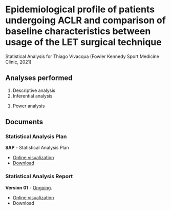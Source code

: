 <!-- Instructions -->

<!-- - substitute xxx by the analysis code -->
<!-- - v01: substitute milestone in mmm01/mmm02 -->
<!-- - v02: substitute project in ppp01/ppp02 -->
<!-- - Remove this block -->

# Epidemiological profile of patients undergoing ACLR and comparison of baseline characteristics between usage of the LET surgical technique

Statistical Analysis for Thiago Vivacqua (Fowler Kennedy Sport Medicine Clinic, 2021)

## Analyses performed

1. Descriptive analysis
1. Inferential analysis
<!-- 1. Statistical models -->
1. Power analysis

## Documents

### Statistical Analysis Plan

**SAP** - Statistical Analysis Plan

- [Online visualization][sapviz-v01]
- [Download][sappdf-v01]
<!-- - Download -->

[sapviz-v01]: report/SAP-2021-004-TV-v01.md
[sappdf-v01]: report/SAP-2021-004-TV-v01.pdf?raw=true

### Statistical Analysis Report

<!-- **Version 02** - [Ongoing][v02-project]. -->
<!-- <\!-- **Version 02** - [Concluded][v02-project]. -\-> -->

<!-- - [Online visualization][reportviz-v02] -->
<!-- - Download -->
<!-- <\!-- - [Download][pdf-v02] -\-> -->

<!-- --- -->

**Version 01** - [Ongoing][v01-project].
<!-- **Version 01** - [Concluded][v01-project]. -->

- [Online visualization][reportviz-v01]
- Download
<!-- - [Download][pdf-v01] -->

[milestone-v01]: https://github.com/philsf-biostat/SAR-2021-004-TV/milestone/1
[reportviz-v01]: report/SAR-2021-004-TV-v01.md
[docx-v01]: report/SAR-2021-004-TV-v01.docx?raw=true
[pdf-v01]: report/SAR-2021-004-TV-v01.pdf?raw=true
[v01-project]: https://github.com/philsf-biostat/SAR-2021-004-TV/projects/1

[milestone-v02]: https://github.com/philsf-biostat/SAR-2021-004-TV/milestone/mmm02
[reportviz-v02]: report/SAR-2021-004-TV-v02.md
[docx-v02]: report/SAR-2021-004-TV-v02.docx?raw=true
[pdf-v02]: report/SAR-2021-004-TV-v02.pdf?raw=true
[v02-project]: https://github.com/philsf-biostat/SAR-2021-004-TV/projects/ppp02
